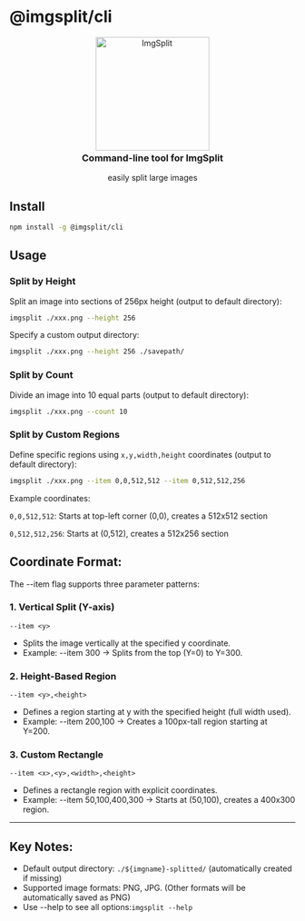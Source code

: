 # @imgsplit/cli
<p style="text-align:center;" align="center">
    <picture align="center">
        <img align="center" alt="ImgSplit" width="200" src="https://imgsplit.github.io/images/cli.png" />
    </picture>
    <div align="center" style="margin-top: -20px">
        <h3>Command-line tool for ImgSplit</h3>
        <p>easily split large images</p>
    </div>
</p>

## Install
```bash [npm]
npm install -g @imgsplit/cli
```

## Usage
### Split by Height
Split an image into sections of 256px height (output to default directory):
```bash
imgsplit ./xxx.png --height 256
```
Specify a custom output directory:
```bash
imgsplit ./xxx.png --height 256 ./savepath/
```
### Split by Count
Divide an image into 10 equal parts (output to default directory):
```bash
imgsplit ./xxx.png --count 10
```
### Split by Custom Regions
Define specific regions using `x,y,width,height` coordinates (output to default directory):
```bash
imgsplit ./xxx.png --item 0,0,512,512 --item 0,512,512,256
```
Example coordinates:

`0,0,512,512`: Starts at top-left corner (0,0), creates a 512x512 section

`0,512,512,256`: Starts at (0,512), creates a 512x256 section


## Coordinate Format:
The --item flag supports three parameter patterns:

### 1. Vertical Split (Y-axis)
`--item <y>`

- Splits the image vertically at the specified y coordinate.
- Example: --item 300 → Splits from the top (Y=0) to Y=300.
### 2. Height-Based Region
`--item <y>,<height>`

- Defines a region starting at y with the specified height (full width used).
- Example: --item 200,100 → Creates a 100px-tall region starting at Y=200.
### 3. Custom Rectangle
`--item <x>,<y>,<width>,<height>`

- Defines a rectangle region with explicit coordinates.
- Example: --item 50,100,400,300 → Starts at (50,100), creates a 400x300 region.
---
## Key Notes:

- Default output directory: `./${imgname}-splitted/` (automatically created if missing)
- Supported image formats: PNG, JPG. (Other formats will be automatically saved as PNG)
- Use --help to see all options:`imgsplit --help`